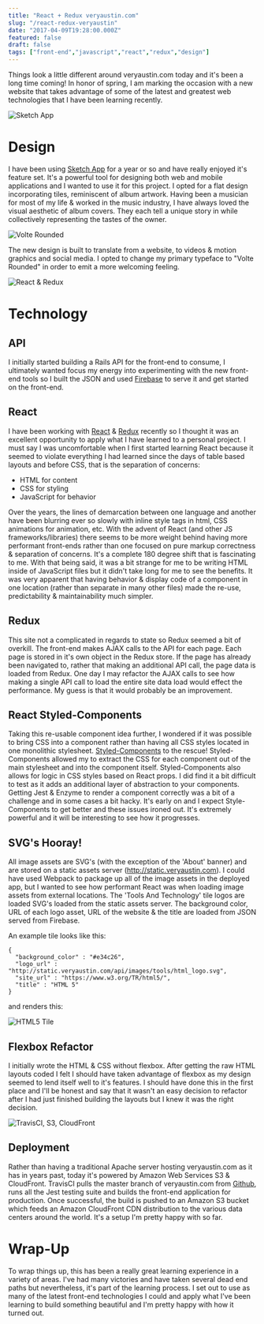 ```yaml
---
title: "React + Redux veryaustin.com"
slug: "/react-redux-veryaustin"
date: "2017-04-09T19:28:00.000Z"
featured: false
draft: false
tags: ["front-end","javascript","react","redux","design"]
---
```


Things look a little different around veryaustin.com today and it's been a long time coming! In honor of spring, I am marking the occasion with a new website that takes advantage of some of the latest and greatest web technologies that I have been learning recently.

![Sketch App](./images/Sketch_App_Design-1491938671991.png)

# Design
I have been using [Sketch App](sketchapp.com) for a year or so and have really enjoyed it's feature set. It's a powerful tool for designing both web and mobile applications and I wanted to use it for this project. I opted for a flat design incorporating tiles, reminiscent of album artwork. Having been a musician for most of my life & worked in the music industry, I have always loved the visual aesthetic of album covers. They each tell a unique story in while collectively representing the tastes of the owner.

![Volte Rounded](./images/Volta_Rounded-1491871528864.png)

The new design is built to translate from a website, to videos & motion graphics and social media. I opted to change my primary typeface to "Volte Rounded" in order to emit a more welcoming feeling. 

![React & Redux](./images/React___Redux-1491929487363.png)

# Technology

## API
I initially started building a Rails API for the front-end to consume, I ultimately wanted focus my energy into experimenting with the new front-end tools so I built the JSON and used [Firebase](http://firebase.com) to serve it and get started on the front-end.

## React
I have been working with [React](https://facebook.github.io/react/) & [Redux](http://redux.js.org/) recently so I thought it was an excellent opportunity to apply what I have learned to a personal project. I must say I was uncomfortable when I first started learning React because it seemed to violate everything I had learned since the days of table based layouts and before CSS, that is the separation of concerns:

* HTML for content
* CSS for styling
* JavaScript for behavior

Over the years, the lines of demarcation between one language and another have been blurring ever so slowly with inline style tags in html, CSS animations for animation, etc. With the advent of React (and other JS frameworks/libraries) there seems to be more weight behind having more performant front-ends rather than one focused on pure markup correctness & separation of concerns. It's a complete 180 degree shift that is fascinating to me. With that being said, it was a bit strange for me to be writing HTML inside of JavaScript files but it didn't take long for me to see the benefits. It was very apparent that having behavior & display code of a component in one location (rather than separate in many other files) made the re-use, predictability & maintainability much simpler.

## Redux
This site not a complicated in regards to state so Redux seemed a bit of overkill. The front-end makes AJAX calls to the API for each page. Each page is stored in it's own object in the Redux store. If the page has already been navigated to, rather that making an additional API call, the page data is loaded from Redux. One day I may refactor the AJAX calls to see how making a single API call to load the entire site data load would effect the performance. My guess is that it would probably be an improvement.

## React Styled-Components
Taking this re-usable component idea further, I wondered if it was possible to bring CSS into a component rather than having all CSS styles located in one monolithic stylesheet. [Styled-Components](https://styled-components.com/) to the rescue! Styled-Components allowed my to extract the CSS for each component out of the main stylesheet and into the component itself. Styled-Components also allows for logic in CSS styles based on React props. I did find it a bit difficult to test as it adds an additional layer of abstraction to your components. Getting Jest & Enzyme to render a component correctly was a bit of a challenge and in some cases a bit hacky. It's early on and I expect Style-Components to get better and these issues ironed out. It's extremely powerful and it will be interesting to see how it progresses.

## SVG's Hooray!
All image assets are SVG's (with the exception of the 'About' banner) and are stored on a static assets server (http://static.veryaustin.com). I could have used Webpack to package up all of the image assets in the deployed app, but I wanted to see how performant React was when loading image assets from external locations. The 'Tools And Technology' tile logos are loaded SVG's loaded from the static assets server. The background color, URL of each logo asset, URL of the website & the title are loaded from JSON served from Firebase.

An example tile looks like this:

    {
      "background_color" : "#e34c26",
      "logo_url" : "http://static.veryaustin.com/api/images/tools/html_logo.svg",
      "site_url" : "https://www.w3.org/TR/html5/",
      "title" : "HTML 5"
    }

and renders this:

![HTML5 Tile](./images/HTML5-1491874461696.png)

## Flexbox Refactor
I initially wrote the HTML & CSS without flexbox. After getting the raw HTML layouts coded I felt I should have taken advantage of flexbox as my design seemed to lend itself well to it's features. I should have done this in the first place and I'll be honest and say that it wasn't an easy decision to refactor after I had just finished building the layouts but I knew it was the right decision.

![TravisCI, S3, CloudFront](./images/TravisS3CloudFront-1491935178179.png)
## Deployment
Rather than having a traditional Apache server hosting veryaustin.com as it has in years past, today it's powered by Amazon Web Services S3 & CloudFront. TravisCI pulls the master branch of veryaustin.com from [Github](http://github.com), runs all the Jest testing suite and builds the front-end application for production. Once successful, the build is pushed to an Amazon S3 bucket which feeds an Amazon CloudFront CDN distribution to the various data centers around the world. It's a setup I'm pretty happy with so far.

# Wrap-Up
To wrap things up, this has been a really great learning experience in a variety of areas. I've had many victories and have taken several dead end paths but nevertheless, it's part of the learning process. I set out to use as many of the latest front-end technologies I could and apply what I've been learning to build something beautiful and I'm pretty happy with how it turned out.
